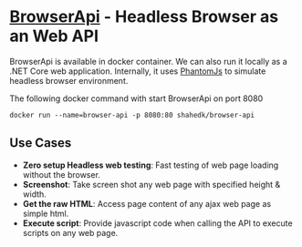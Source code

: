 # [BrowserApi](https://b.shahedk.net) - Headless Browser as an Web API

BrowserApi is available in docker container. We can also run it locally as a .NET Core web application. Internally, it uses [PhantomJs](https://phantomjs.org) to simulate headless browser environment.

The following docker command with start BrowserApi on port 8080
```
docker run --name=browser-api -p 8080:80 shahedk/browser-api
```

## Use Cases

 - **Zero setup Headless web testing**: Fast testing of web page loading without the browser. 
 - **Screenshot**: Take screen shot any web page with specified height & width.
 - **Get the raw HTML**: Access page content of any ajax web page as simple html.
 - **Execute script**: Provide javascript code when calling the API to execute scripts on any web page.
